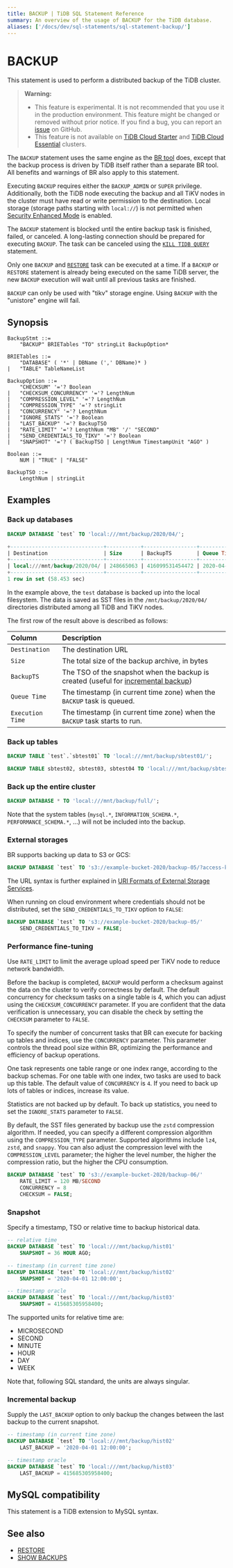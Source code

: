```yaml
---
title: BACKUP | TiDB SQL Statement Reference
summary: An overview of the usage of BACKUP for the TiDB database.
aliases: ['/docs/dev/sql-statements/sql-statement-backup/']
---
```


# BACKUP

This statement is used to perform a distributed backup of the TiDB cluster.

> **Warning:**
>
> - This feature is experimental. It is not recommended that you use it in the production environment. This feature might be changed or removed without prior notice. If you find a bug, you can report an [issue](https://github.com/pingcap/tidb/issues) on GitHub.
> - This feature is not available on [TiDB Cloud Starter](https://docs.pingcap.com/tidbcloud/select-cluster-tier#starter) and [TiDB Cloud Essential](https://docs.pingcap.com/tidbcloud/select-cluster-tier#essential) clusters.

The `BACKUP` statement uses the same engine as the [BR tool](https://docs.pingcap.com/tidb/stable/backup-and-restore-overview) does, except that the backup process is driven by TiDB itself rather than a separate BR tool. All benefits and warnings of BR also apply to this statement.

Executing `BACKUP` requires either the `BACKUP_ADMIN` or `SUPER` privilege. Additionally, both the TiDB node executing the backup and all TiKV nodes in the cluster must have read or write permission to the destination. Local storage (storage paths starting with `local://`) is not permitted when [Security Enhanced Mode](/system-variables.md#tidb_enable_enhanced_security) is enabled.

The `BACKUP` statement is blocked until the entire backup task is finished, failed, or canceled. A long-lasting connection should be prepared for executing `BACKUP`. The task can be canceled using the [`KILL TIDB QUERY`](/sql-statements/sql-statement-kill.md) statement.

Only one `BACKUP` and [`RESTORE`](/sql-statements/sql-statement-restore.md) task can be executed at a time. If a `BACKUP` or `RESTORE` statement is already being executed on the same TiDB server, the new `BACKUP` execution will wait until all previous tasks are finished.

`BACKUP` can only be used with "tikv" storage engine. Using `BACKUP` with the "unistore" engine will fail.

## Synopsis

```ebnf+diagram
BackupStmt ::=
    "BACKUP" BRIETables "TO" stringLit BackupOption*

BRIETables ::=
    "DATABASE" ( '*' | DBName (',' DBName)* )
|   "TABLE" TableNameList

BackupOption ::=
    "CHECKSUM" '='? Boolean
|   "CHECKSUM_CONCURRENCY" '='? LengthNum
|   "COMPRESSION_LEVEL" '='? LengthNum
|   "COMPRESSION_TYPE" '='? stringLit
|   "CONCURRENCY" '='? LengthNum
|   "IGNORE_STATS" '='? Boolean
|   "LAST_BACKUP" '='? BackupTSO
|   "RATE_LIMIT" '='? LengthNum "MB" '/' "SECOND"
|   "SEND_CREDENTIALS_TO_TIKV" '='? Boolean
|   "SNAPSHOT" '='? ( BackupTSO | LengthNum TimestampUnit "AGO" )

Boolean ::=
    NUM | "TRUE" | "FALSE"

BackupTSO ::=
    LengthNum | stringLit
```

## Examples

### Back up databases


```sql
BACKUP DATABASE `test` TO 'local:///mnt/backup/2020/04/';
```

```sql
+------------------------------+-----------+-----------------+---------------------+---------------------+
| Destination                  | Size      | BackupTS        | Queue Time          | Execution Time      |
+------------------------------+-----------+-----------------+---------------------+---------------------+
| local:///mnt/backup/2020/04/ | 248665063 | 416099531454472 | 2020-04-12 23:09:48 | 2020-04-12 23:09:48 |
+------------------------------+-----------+-----------------+---------------------+---------------------+
1 row in set (58.453 sec)
```

In the example above, the `test` database is backed up into the local filesystem. The data is saved as SST files in the `/mnt/backup/2020/04/` directories distributed among all TiDB and TiKV nodes.

The first row of the result above is described as follows:

| Column | Description |
| :-------- | :--------- |
| `Destination` | The destination URL |
| `Size` |  The total size of the backup archive, in bytes |
| `BackupTS` | The TSO of the snapshot when the backup is created (useful for [incremental backup](#incremental-backup)) |
| `Queue Time` | The timestamp (in current time zone) when the `BACKUP` task is queued. |
| `Execution Time` | The timestamp (in current time zone) when the `BACKUP` task starts to run. |

### Back up tables


```sql
BACKUP TABLE `test`.`sbtest01` TO 'local:///mnt/backup/sbtest01/';
```


```sql
BACKUP TABLE sbtest02, sbtest03, sbtest04 TO 'local:///mnt/backup/sbtest/';
```

### Back up the entire cluster


```sql
BACKUP DATABASE * TO 'local:///mnt/backup/full/';
```

Note that the system tables (`mysql.*`, `INFORMATION_SCHEMA.*`, `PERFORMANCE_SCHEMA.*`, …) will not be included into the backup.

### External storages

BR supports backing up data to S3 or GCS:


```sql
BACKUP DATABASE `test` TO 's3://example-bucket-2020/backup-05/?access-key={YOUR_ACCESS_KEY}&secret-access-key={YOUR_SECRET_KEY}';
```

The URL syntax is further explained in [URI Formats of External Storage Services](/external-storage-uri.md).

When running on cloud environment where credentials should not be distributed, set the `SEND_CREDENTIALS_TO_TIKV` option to `FALSE`:


```sql
BACKUP DATABASE `test` TO 's3://example-bucket-2020/backup-05/'
    SEND_CREDENTIALS_TO_TIKV = FALSE;
```

### Performance fine-tuning

Use `RATE_LIMIT` to limit the average upload speed per TiKV node to reduce network bandwidth.

Before the backup is completed, `BACKUP` would perform a checksum against the data on the cluster to verify correctness by default. The default concurrency for checksum tasks on a single table is 4, which you can adjust using the `CHECKSUM_CONCURRENCY` parameter. If you are confident that the data verification is unnecessary, you can disable the check by setting the `CHECKSUM` parameter to `FALSE`.

To specify the number of concurrent tasks that BR can execute for backing up tables and indices, use the `CONCURRENCY` parameter. This parameter controls the thread pool size within BR, optimizing the performance and efficiency of backup operations.

One task represents one table range or one index range, according to the backup schemas. For one table with one index, two tasks are used to back up this table. The default value of `CONCURRENCY` is `4`. If you need to back up lots of tables or indices, increase its value.

Statistics are not backed up by default. To back up statistics, you need to set the `IGNORE_STATS` parameter to `FALSE`.

By default, the SST files generated by backup use the `zstd` compression algorithm. If needed, you can specify a different compression algorithm using the `COMPRESSION_TYPE` parameter. Supported algorithms include `lz4`, `zstd`, and `snappy`. You can also adjust the compression level with the `COMPRESSION_LEVEL` parameter; the higher the level number, the higher the compression ratio, but the higher the CPU consumption.


```sql
BACKUP DATABASE `test` TO 's3://example-bucket-2020/backup-06/'
    RATE_LIMIT = 120 MB/SECOND
    CONCURRENCY = 8
    CHECKSUM = FALSE;
```

### Snapshot

Specify a timestamp, TSO or relative time to backup historical data.


```sql
-- relative time
BACKUP DATABASE `test` TO 'local:///mnt/backup/hist01'
    SNAPSHOT = 36 HOUR AGO;

-- timestamp (in current time zone)
BACKUP DATABASE `test` TO 'local:///mnt/backup/hist02'
    SNAPSHOT = '2020-04-01 12:00:00';

-- timestamp oracle
BACKUP DATABASE `test` TO 'local:///mnt/backup/hist03'
    SNAPSHOT = 415685305958400;
```

The supported units for relative time are:

* MICROSECOND
* SECOND
* MINUTE
* HOUR
* DAY
* WEEK

Note that, following SQL standard, the units are always singular.

### Incremental backup

Supply the `LAST_BACKUP` option to only backup the changes between the last backup to the current snapshot.


```sql
-- timestamp (in current time zone)
BACKUP DATABASE `test` TO 'local:///mnt/backup/hist02'
    LAST_BACKUP = '2020-04-01 12:00:00';

-- timestamp oracle
BACKUP DATABASE `test` TO 'local:///mnt/backup/hist03'
    LAST_BACKUP = 415685305958400;
```

## MySQL compatibility

This statement is a TiDB extension to MySQL syntax.

## See also

* [RESTORE](/sql-statements/sql-statement-restore.md)
* [SHOW BACKUPS](/sql-statements/sql-statement-show-backups.md)

